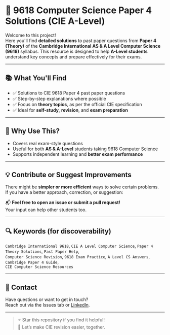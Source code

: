 # 📘 9618 Computer Science Paper 4 Solutions (CIE A-Level)

Welcome to this project!  
Here you'll find **detailed solutions** to past paper questions from **Paper 4 (Theory)** of the **Cambridge International AS & A Level Computer Science (9618)** syllabus. This resource is designed to help **A-Level students** understand key concepts and prepare effectively for their exams.

---

## 📚 What You'll Find

- ✅ Solutions to CIE 9618 Paper 4 past paper questions  
- ✅ Step-by-step explanations where possible  
- ✅ Focus on **theory topics**, as per the official CIE specification  
- ✅ Ideal for **self-study**, **revision**, and **exam preparation**

---

## 🚀 Why Use This?

- Covers real exam-style questions  
- Useful for both **AS & A-Level** students taking 9618 Computer Science  
- Supports independent learning and **better exam performance**

---

## 💡 Contribute or Suggest Improvements

There might be **simpler or more efficient** ways to solve certain problems.  
If you have a better approach, correction, or suggestion:

📬 **Feel free to open an issue or submit a pull request!**  
Your input can help other students too.

---

## 🔍 Keywords (for discoverability)

`Cambridge International 9618`, `CIE A Level Computer Science`, `Paper 4 Theory Solutions`, `Past Paper Help`,  
`Computer Science Revision`, `9618 Exam Practice`, `A Level CS Answers`, `Cambridge Paper 4 Guide`,  
`CIE Computer Science Resources`

---

## 📩 Contact

Have questions or want to get in touch?  
Reach out via the Issues tab or [LinkedIn](https://www.linkedin.com/in/aarennp/).

---

> ⭐ Star this repository if you find it helpful!  
> 🧠 Let’s make CIE revision easier, together.
